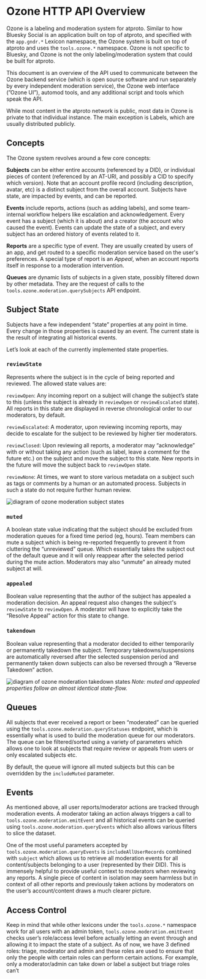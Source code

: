 
Ozone HTTP API Overview
=======================

Ozone is a labeling and moderation system for atproto. Similar to how Bluesky Social is an application built on top of atproto, and specified with the `app.gndr.*` Lexicon namespace, the Ozone system is built on top of atproto and uses the `tools.ozone.*` namespace. Ozone is not specific to Bluesky, and Ozone is not the only labeling/moderation system that could be built for atproto.

This document is an overview of the API used to communicate between the Ozone backend service (which is open source software and run separately by every independent moderation service), the Ozone web interface (”Ozone UI”), automod tools, and any additional script and tools which speak the API.

While most content in the atproto network is public, most data in Ozone is private to that individual instance. The main exception is Labels, which are usually distributed publicly. 

## Concepts

The Ozone system revolves around a few core concepts:

**Subjects** can be either entire accounts (referenced by a DID), or individual pieces of content (referenced by an AT-URI, and possibly a CID to specify which version). Note that an account profile record (including description, avatar, etc) is a distinct subject from the overall account. Subjects have state, are impacted by events, and can be reported.

**Events** include reports, actions (such as adding labels), and some team-internal workflow helpers like escalation and acknowledgement. Every event has a subject (which it is about) and a creator (the account who caused the event). Events can update the state of a subject, and every subject has an ordered history of events related to it.

**Reports** are a specific type of event. They are usually created by users of an app, and get routed to a specific moderation service based on the user's preferences. A special type of report is an *Appeal*, when an account reports itself in response to a moderation intervention.

**Queues** are dynamic lists of subjects in a given state, possibly filtered down by other metadata. They are the request of calls to the `tools.ozone.moderation.querySubjects` API endpoint.

## Subject State

Subjects have a few independent “state” properties at any point in time. Every change in those properties is caused by an event. The current state is the result of integrating all historical events.

Let’s look at each of the currently implemented state properties.

### `reviewState`

Represents where the subject is in the cycle of being reported and reviewed. The allowed state values are:

`reviewOpen`: Any incoming report on a subject will change the subject’s state to this (unless the subject is already in `reviewOpen` or `reviewEscalated` state). All reports in this state are displayed in reverse chronological order to our moderators, by default.

`reviewEscalated`: A moderator, upon reviewing incoming reports, may decide to escalate for the subject to be reviewed by higher tier moderators.

`reviewClosed`: Upon reviewing all reports, a moderator may “acknowledge” with or without taking any action (such as label, leave a comment for the future etc.) on the subject and move the subject to this state. New reports in the future will move the subject back to `reviewOpen` state.

`reviewNone`: At times, we want to store various metadata on a subject such as tags or comments by a human or an automated process. Subjects in such a state do not require further human review.

![diagram of ozone moderation subject states](moderation_states.png)

### `muted`

A boolean state value indicating that the subject should be excluded from moderation queues for a fixed time period (eg, hours). Team members can mute a subject which is being re-reported frequently to prevent it from cluttering the “unreviewed” queue. Which essentially takes the subject out of the default queue and it will only reappear after the selected period during the mute action. Moderators may also “unmute” an already muted subject at will.

### `appealed`

Boolean value representing that the author of the subject has appealed a moderation decision. An appeal request also changes the subject's `reviewState` to `reviewOpen`. A moderator will have to explicitly take the “Resolve Appeal” action for this state to change.

### `takendown`

Boolean value representing that a moderator decided to either temporarily or permanently takedown the subject. Temporary takedowns/suspensions are automatically reversed after the selected suspension period and permanently taken down subjects can also be reversed through a “Reverse Takedown” action.

![diagram of ozone moderation takedown states](takedown_states.png)
*Note: muted and appealed properties follow an almost identical state-flow.*

## **Queues**

All subjects that ever received a report or been “moderated” can be queried using the `tools.ozone.moderation.queryStatuses` endpoint, which is essentially what is used to build the moderation queue for our moderators. The queue can be filtered/sorted using a variety of parameters which allows one to look at subjects that require review or appeals from users or only escalated subjects etc.

By default, the queue will ignore all muted subjects but this can be overridden by the `includeMuted` parameter.

## **Events**

As mentioned above, all user reports/moderator actions are tracked through moderation events. A moderator taking an action always triggers a call to `tools.ozone.moderation.emitEvent` and all historical events can be queried using `tools.ozone.moderation.queryEvents`  which also allows various filters to slice the dataset.

One of the most useful parameters accepted by `tools.ozone.moderation.queryEvents`  is `includeAllUserRecords` combined with `subject` which allows us to retrieve all moderation events for all content/subjects belonging to a user (represented by their DID). This is immensely helpful to provide useful context to moderators when reviewing any reports. A single piece of content in isolation may seem harmless but in context of all other reports and previously taken actions by moderators on the user’s account/content draws a much clearer picture.

## **Access Control**

Keep in mind that while other lexicons under the `tools.ozone.*` namespace work for all users with an admin token, `tools.ozone.moderation.emitEvent` checks user’s role/access level before actually letting an event through and allowing it to impact the state of a subject. As of now, we have 3 defined roles: triage, moderator and admin and these roles are used to ensure that only the people with certain roles can perform certain actions. For example, only a moderator/admin can take down or label a subject but triage roles can’t
